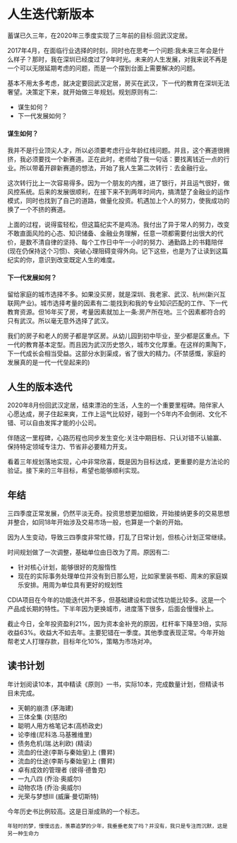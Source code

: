 # 人生迭代新版本

蓄谋已久三年，在2020年三季度实现了三年前的目标:回武汉定居。

2017年4月，在面临行业选择的时刻，同时也在思考一个问题:我未来三年会是什么样子？那时，我在深圳已经度过了9年时光。未来的人生发展，对我来说不再是一个可以无限延期考虑的问题，而是一个摆到台面上需要解决的问题。

基本不用太多考虑，就决定要回武汉定居，房买在武汉，下一代的教育在深圳无法奢望。决策定下来，就开始做三年规划。规划原则有二:

- 谋生如何？
- 下一代发展如何？

#### 谋生如何？

我并不是行业顶尖人才，所以必须要考虑行业年龄红线问题。并且，这个赛道很拥挤，我必须要找一个新赛道。正在此时，老师给了我一句话：要找离钱近一点的行业。所以带着开辟新赛道的想法，开始了我人生第二次转行：去金融行业。

这次转行比上一次容易得多。因为一个朋友的内推，进了银行，并且运气很好，做风控系统。后来的发展很顺利，在接下来不到两年时间内，搞清楚了金融业的运作模式，同时也找到了自己的道路，做量化投资。机遇加上个人的努力，使我成功的换了一个不挤的赛道。

上面的过程，说得蛮轻松，但这篇纪实不是鸡汤。我付出了异于常人的努力，改变不敢直面风险的心态、知识储备、金融业务理解，任意一项都需要付出很大的代价，是数不清自律的坚持、每个工作日中午一小时的努力、通勤路上的书籍陪伴(现在仍保持这个习惯)、突破心理阻碍变得外向。记下这些，也是为了让读到这篇纪实的你，意识到改变既定人生的难度。

#### 下一代发展如何？

留给家庭的城市选择不多。如果没买房，就是深圳、我老家、武汉、杭州(新兴互联网产业)。城市选择考量的因素有二:能找到和我的专业知识匹配的工作、下一代教育资源。但16年买了房，考量因素就加上一条:房产所在地。三个因素都符合的只有武汉。所以毫无意外选择了武汉。

我们的房子和老人的房子都是学区房。从幼儿园到初中毕业，至少都是区重点。下一代的教育基本定型。而且因为武汉历史悠久，城市文化厚重。在这样的熏陶下，下一代成长会相当受益。这部分水到渠成，省了很大的精力。(不禁感慨，家庭的发展真的是一代一代垒起来的)

## 人生的版本迭代

2020年8月份回武汉定居，结束漂泊的生活，人生的一个重要里程碑。陪伴家人心愿达成，房子住起来爽，工作上运气比较好，碰到一个5年内不会倒闭、文化不错、可以自由发挥才能的小公司。

伴随这一里程碑，心路历程也同步发生变化:关注中期目标、只认对错不认输赢、保持特定领域专注力、节省非必要精力开支。

看着三年规划落地实现，心中非常欣喜，既是因为目标达成，更重要的是方法论的验证。接下来的三年目标，希望也能够顺利实现。

## 年结

三四季度正常发展，仍然平淡无奇。投资思想更加细致，开始接纳更多的交易思想并整合，如同18年开始涉及交易市场一般，也算是一个新的开始。

因为人生变动，导致三四季度非常忙碌，打乱了日常计划，但核心计划正常继续。

时间规划做了一次调整，基础单位由日改为了周。原因有二:

- 针对核心计划，能够很好的克服惰性
- 现在的实际事务处理单位并没有到日那么短，比如家里装书柜、周末的家庭娱乐安排。用周为单位具有更好的规划性

CDIA项目在今年的功能迭代并不多，但基础建设和尝试性功能比较多。这是一个产品成长期的特性。下半年因为更换城市，进度落下很多，后面会慢慢补上。

截止今日，全年投资盈利21%，因为资本金补充的原因，杠杆率下降至3倍，实际收益63%。收益大不如去年。主要犯错在一季度。其他季度表现正常。今年开始帮老丈人打理存款，目标年化10%，策略为市场对冲。

## 读书计划

年计划阅读10本，其中精读《原则》一书，实际10本，完成数量计划，但精读书目未完成。

- 天朝的崩溃 (茅海建)
- 三体全集 (刘慈欣)
- 聪明人用方格笔记本(高桥政史)
- 论李维(尼科洛.马基雅维里)
- 债务危机(瑞.达利欧) (精读)
- 流血的仕途(李斯与秦始皇)上 (曹昇)
- 流血的仕途(李斯与秦始皇)上 (曹昇)
- 卓有成效的管理者 (彼得·德鲁克)
- 一九八四 (乔治·奥威尔)
- 动物农场 (乔治·奥威尔)
- 光荣与梦想III (威廉·曼切斯特)

今年历史书比例较高。这是日渐成熟的一个标志。

`年轻时的梦，慢慢远去，羡慕追梦的少年，我垂垂老矣了吗？并没有，我只是专注而沉默，这是另一种生命力`

